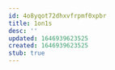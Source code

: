 ```yaml
---
id: 4o8yqot72dhxvfrpmf0xpbr
title: 1on1s
desc: ''
updated: 1646939623525
created: 1646939623525
stub: true
---
```


